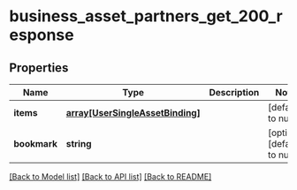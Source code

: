 # business_asset_partners_get_200_response

## Properties
Name | Type | Description | Notes
------------ | ------------- | ------------- | -------------
**items** | [**array[UserSingleAssetBinding]**](UserSingleAssetBinding.md) |  | [default to null]
**bookmark** | **string** |  | [optional] [default to null]

[[Back to Model list]](../README.md#documentation-for-models) [[Back to API list]](../README.md#documentation-for-api-endpoints) [[Back to README]](../README.md)


